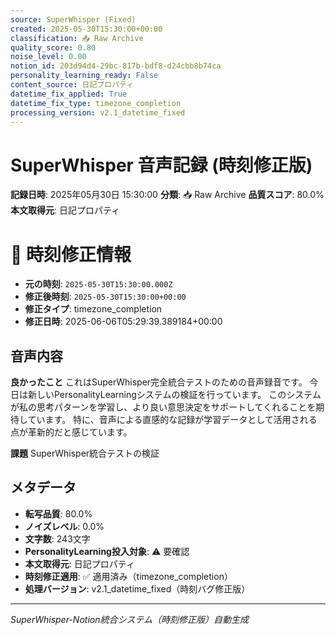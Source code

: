 ```yaml
---
source: SuperWhisper (Fixed)
created: 2025-05-30T15:30:00+00:00
classification: 📥 Raw Archive
quality_score: 0.80
noise_level: 0.00
notion_id: 203d94d4-29bc-817b-bdf8-d24cbb8b74ca
personality_learning_ready: False
content_source: 日記プロパティ
datetime_fix_applied: True
datetime_fix_type: timezone_completion
processing_version: v2.1_datetime_fixed
---
```


# SuperWhisper 音声記録 (時刻修正版)

**記録日時**: 2025年05月30日 15:30:00
**分類**: 📥 Raw Archive
**品質スコア**: 80.0%
**本文取得元**: 日記プロパティ


# 🔧 時刻修正情報
- **元の時刻**: `2025-05-30T15:30:00.000Z`
- **修正後時刻**: `2025-05-30T15:30:00+00:00`
- **修正タイプ**: timezone_completion
- **修正日時**: 2025-06-06T05:29:39.389184+00:00

## 音声内容

**良かったこと**
これはSuperWhisper完全統合テストのための音声録音です。
            今日は新しいPersonalityLearningシステムの検証を行っています。
            このシステムが私の思考パターンを学習し、より良い意思決定をサポートしてくれることを期待しています。
            特に、音声による直感的な記録が学習データとして活用される点が革新的だと感じています。

**課題**
SuperWhisper統合テストの検証

## メタデータ

- **転写品質**: 80.0%
- **ノイズレベル**: 0.0%
- **文字数**: 243文字
- **PersonalityLearning投入対象**: ⚠️ 要確認
- **本文取得元**: 日記プロパティ
- **時刻修正適用**: ✅ 適用済み（timezone_completion）
- **処理バージョン**: v2.1_datetime_fixed（時刻バグ修正版）

---
*SuperWhisper-Notion統合システム（時刻修正版）自動生成*
